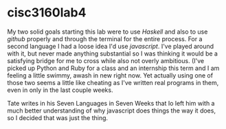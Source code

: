 # cisc3160lab4

My two solid goals starting this lab were to use *Haskell* and also to use *github* properly and through
the terminal for the entire process. For a second language I had a loose idea I'd use *javascript*. I've played
around with it, but never made anything substantial so I was thinking it would be a satisfying bridge for me to cross
while also not overly ambitious. (I've picked up Python and Ruby for a class and an internship this term and I am
feeling a little swimmy, awash in new right now. Yet actually using one of those two seems a little like cheating
as I've written real programs in them, even in only in the last couple weeks.

Tate writes in his Seven Languages in Seven Weeks that Io left him with a much better understanding of why 
javascript does things the way it does, so I decided that was just the thing.
